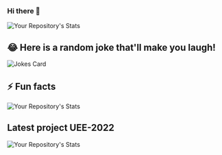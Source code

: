 ### Hi there 👋 
![Your Repository's Stats](https://github-readme-stats.vercel.app/api?username=DevJanith&show_icons=true)

## 😂 Here is a random joke that'll make you laugh!

![Jokes Card](https://readme-jokes.vercel.app/api)

## ⚡ Fun facts

![Your Repository's Stats](https://github-readme-stats.vercel.app/api/top-langs/?username=DevJanith&theme=blue-green)

## Latest project UEE-2022

![Your Repository's Stats](https://contrib.rocks/image?repo=DevJanith/UEE-2022) 


<!--
**DevJanith/DevJanith** is a ✨ _special_ ✨ repository because its `README.md` (this file) appears on your GitHub profile.

Here are some ideas to get you started:

- 🔭 I’m currently working on ...
- 🌱 I’m currently learning ...
- 👯 I’m looking to collaborate on ...
- 🤔 I’m looking for help with ...
- 💬 Ask me about ...
- 📫 How to reach me: ...
- 😄 Pronouns: ...
- ⚡ Fun fact: ...
--> 
